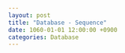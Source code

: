 ```yaml
---
layout: post
title: "Database - Sequence"
date: 1060-01-01 12:00:00 +0900
categories: Database
---
```


